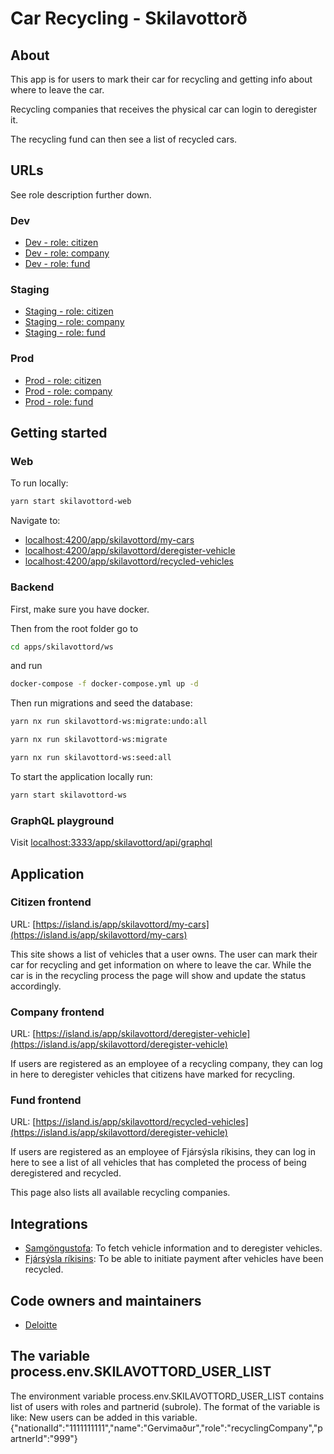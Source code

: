 # Car Recycling - Skilavottorð

## About

This app is for users to mark their car for recycling and getting info about where to leave the car.

Recycling companies that receives the physical car can login to deregister it.

The recycling fund can then see a list of recycled cars.

## URLs

See role description further down.

### Dev

- [Dev - role: citizen](https://beta.dev01.devland.is/app/skilavottord/my-cars)
- [Dev - role: company](https://beta.dev01.devland.is/app/skilavottord/deregister-vehicle)
- [Dev - role: fund](https://beta.dev01.devland.is/app/skilavottord/recycled-vehicles)

### Staging

- [Staging - role: citizen](https://beta.staging01.devland.is/app/skilavottord/my-cars)
- [Staging - role: company](https://beta.staging01.devland.is/app/skilavottord/deregister-vehicle)
- [Staging - role: fund](https://beta.staging01.devland.is/app/skilavottord/recycled-vehicles)

### Prod

- [Prod - role: citizen](https://island.is/app/skilavottord/my-cars)
- [Prod - role: company](https://island.is/app/skilavottord/deregister-vehicle)
- [Prod - role: fund](https://island.is/app/skilavottord/recycled-vehicles)

## Getting started

### Web

To run locally:

```bash
yarn start skilavottord-web
```

Navigate to:

- [localhost:4200/app/skilavottord/my-cars](http://localhost:4200/app/skilavottord/my-cars)
- [localhost:4200/app/skilavottord/deregister-vehicle](http://localhost:4200/app/skilavottord/deregister-vehicle)
- [localhost:4200/app/skilavottord/recycled-vehicles](http://localhost:4200/app/skilavottord/recycled-vehicles)

### Backend

First, make sure you have docker.

Then from the root folder go to

```bash
cd apps/skilavottord/ws
```

and run

```bash
docker-compose -f docker-compose.yml up -d
```

Then run migrations and seed the database:

```bash
yarn nx run skilavottord-ws:migrate:undo:all
```

```bash
yarn nx run skilavottord-ws:migrate
```

```bash
yarn nx run skilavottord-ws:seed:all
```

To start the application locally run:

```bash
yarn start skilavottord-ws
```

### GraphQL playground

Visit [localhost:3333/app/skilavottord/api/graphql](http://localhost:3333/app/skilavottord/api/graphql)

## Application

### Citizen frontend

URL: [https://island.is/app/skilavottord/my-cars](https://island.is/app/skilavottord/my-cars)

This site shows a list of vehicles that a user owns. The user can mark their car for recycling and get information on where to leave the car.
While the car is in the recycling process the page will show and update the status accordingly.

### Company frontend

URL: [https://island.is/app/skilavottord/deregister-vehicle](https://island.is/app/skilavottord/deregister-vehicle)

If users are registered as an employee of a recycling company, they can log in here to deregister vehicles that citizens have marked for recycling.

### Fund frontend

URL: [https://island.is/app/skilavottord/recycled-vehicles](https://island.is/app/skilavottord/deregister-vehicle)

If users are registered as an employee of Fjársýsla ríkisins, they can log in here to see a list of all vehicles that has completed the process of being deregistered and recycled.

This page also lists all available recycling companies.

## Integrations

- [Samgöngustofa](https://www.samgongustofa.is/): To fetch vehicle information and to deregister vehicles.
- [Fjársýsla ríkisins](https://www.fjs.is/): To be able to initiate payment after vehicles have been recycled.

## Code owners and maintainers

- [Deloitte](https://github.com/orgs/island-is/teams/deloitte/members)

## The variable process.env.SKILAVOTTORD_USER_LIST

The environment variable process.env.SKILAVOTTORD_USER_LIST contains list of users with roles and partnerid (subrole). The format of the variable is like: New users can be added in this variable.
{"nationalId":"1111111111","name":"Gervimaður","role":"recyclingCompany","partnerId":"999"}
